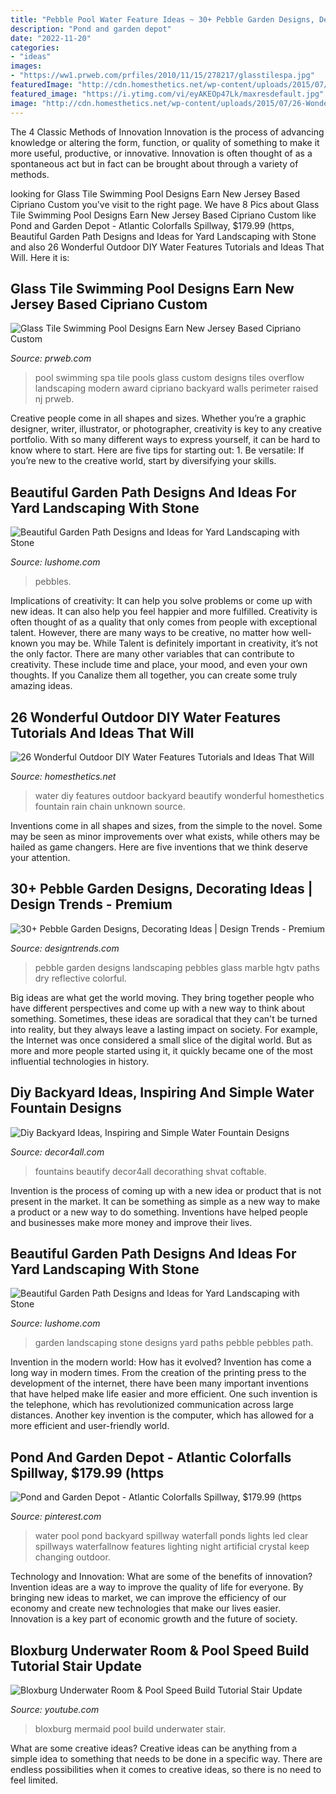 ```yaml
---
title: "Pebble Pool Water Feature Ideas ~ 30+ Pebble Garden Designs, Decorating Ideas"
description: "Pond and garden depot"
date: "2022-11-20"
categories:
- "ideas"
images:
- "https://ww1.prweb.com/prfiles/2010/11/15/278217/glasstilespa.jpg"
featuredImage: "http://cdn.homesthetics.net/wp-content/uploads/2015/07/26-Wonderful-Outdoor-DIY-Water-Features-That-Will-Beautify-Your-Backyard-homesthetics-water-decor-19.jpg"
featured_image: "https://i.ytimg.com/vi/eyAKEOp47Lk/maxresdefault.jpg"
image: "http://cdn.homesthetics.net/wp-content/uploads/2015/07/26-Wonderful-Outdoor-DIY-Water-Features-That-Will-Beautify-Your-Backyard-homesthetics-water-decor-19.jpg"
---
```



The 4 Classic Methods of Innovation
Innovation is the process of advancing knowledge or altering the form, function, or quality of something to make it more useful, productive, or innovative. Innovation is often thought of as a spontaneous act but in fact can be brought about through a variety of methods.

	

		
looking for Glass Tile Swimming Pool Designs Earn New Jersey Based Cipriano Custom you've visit to the right page. We have 8 Pics about Glass Tile Swimming Pool Designs Earn New Jersey Based Cipriano Custom like Pond and Garden Depot - Atlantic Colorfalls Spillway, $179.99 (https, Beautiful Garden Path Designs and Ideas for Yard Landscaping with Stone and also 26 Wonderful Outdoor DIY Water Features Tutorials and Ideas That Will. Here it is:
		
    
## Glass Tile Swimming Pool Designs Earn New Jersey Based Cipriano Custom

<img loading=lazy src="https://ww1.prweb.com/prfiles/2010/11/15/278217/glasstilespa.jpg" onerror="this.onerror=null;this.src='https://tse4.mm.bing.net/th?id=OIP.3kZZARXjH1lCiosm54BnJgHaE9&amp;pid=15.1';" alt="Glass Tile Swimming Pool Designs Earn New Jersey Based Cipriano Custom">

_Source: prweb.com_

>pool swimming spa tile pools glass custom designs tiles overflow landscaping modern award cipriano backyard walls perimeter raised nj prweb. 

	

Creative people come in all shapes and sizes. Whether you’re a graphic designer, writer, illustrator, or photographer, creativity is key to any creative portfolio. With so many different ways to express yourself, it can be hard to know where to start. Here are five tips for starting out: 1. Be versatile: If you’re new to the creative world, start by diversifying your skills.

    
## Beautiful Garden Path Designs And Ideas For Yard Landscaping With Stone

<img loading=lazy src="https://www.lushome.com/wp-content/uploads/2013/07/stone-pebble-garden-paths-landscaping-ideas-11.jpg" onerror="this.onerror=null;this.src='https://tse1.mm.bing.net/th?id=OIP.hRAQV0HskzODNSv_DhBHWwAAAA&amp;pid=15.1';" alt="Beautiful Garden Path Designs and Ideas for Yard Landscaping with Stone">

_Source: lushome.com_

>pebbles. 

	

Implications of creativity: It can help you solve problems or come up with new ideas. It can also help you feel happier and more fulfilled.
Creativity is often thought of as a quality that only comes from people with exceptional talent. However, there are many ways to be creative, no matter how well-known you may be. While Talent is definitely important in creativity, it’s not the only factor. There are many other variables that can contribute to creativity. These include time and place, your mood, and even your own thoughts. If you Canalize them all together, you can create some truly amazing ideas.

    
## 26 Wonderful Outdoor DIY Water Features Tutorials And Ideas That Will

<img loading=lazy src="http://cdn.homesthetics.net/wp-content/uploads/2015/07/26-Wonderful-Outdoor-DIY-Water-Features-That-Will-Beautify-Your-Backyard-homesthetics-water-decor-19.jpg" onerror="this.onerror=null;this.src='https://tse1.mm.bing.net/th?id=OIP.jRqlExPQRUW6BrWcnLQRuQHaMl&amp;pid=15.1';" alt="26 Wonderful Outdoor DIY Water Features Tutorials and Ideas That Will">

_Source: homesthetics.net_

>water diy features outdoor backyard beautify wonderful homesthetics fountain rain chain unknown source. 

	

Inventions come in all shapes and sizes, from the simple to the novel. Some may be seen as minor improvements over what exists, while others may be hailed as game changers. Here are five inventions that we think deserve your attention.

    
## 30+ Pebble Garden Designs, Decorating Ideas | Design Trends - Premium

<img loading=lazy src="https://images.designtrends.com/wp-content/uploads/2016/01/29131303/18Marble-Pebble-garden-design.jpg" onerror="this.onerror=null;this.src='https://tse1.mm.bing.net/th?id=OIP.Q7bQFYBw2YHsnAol1ouqPwHaJ3&amp;pid=15.1';" alt="30+ Pebble Garden Designs, Decorating Ideas | Design Trends - Premium">

_Source: designtrends.com_

>pebble garden designs landscaping pebbles glass marble hgtv paths dry reflective colorful. 

	

Big ideas are what get the world moving. They bring together people who have different perspectives and come up with a new way to think about something. Sometimes, these ideas are soradical that they can't be turned into reality, but they always leave a lasting impact on society. For example, the Internet was once considered a small slice of the digital world. But as more and more people started using it, it quickly became one of the most influential technologies in history.

    
## Diy Backyard Ideas, Inspiring And Simple Water Fountain Designs

<img loading=lazy src="https://decor4all.com/wp-content/uploads/2011/09/bucket-water-fountain-creative-backyard-ideas.jpg" onerror="this.onerror=null;this.src='https://tse3.mm.bing.net/th?id=OIP.okBdlcvzYlDQAqapzYMWrgAAAA&amp;pid=15.1';" alt="Diy Backyard Ideas, Inspiring and Simple Water Fountain Designs">

_Source: decor4all.com_

>fountains beautify decor4all decorathing shvat coftable. 

	

Invention is the process of coming up with a new idea or product that is not present in the market. It can be something as simple as a new way to make a product or a new way to do something. Inventions have helped people and businesses make more money and improve their lives.

    
## Beautiful Garden Path Designs And Ideas For Yard Landscaping With Stone

<img loading=lazy src="http://www.lushome.com/wp-content/uploads/2013/07/stone-pebble-garden-paths-landscaping-ideas-9.jpg" onerror="this.onerror=null;this.src='https://tse2.mm.bing.net/th?id=OIP.Hl75oblxMtKv0JeYKpVbXQAAAA&amp;pid=15.1';" alt="Beautiful Garden Path Designs and Ideas for Yard Landscaping with Stone">

_Source: lushome.com_

>garden landscaping stone designs yard paths pebble pebbles path. 

	

Invention in the modern world: How has it evolved?
Invention has come a long way in modern times. From the creation of the printing press to the development of the internet, there have been many important inventions that have helped make life easier and more efficient. One such invention is the telephone, which has revolutionized communication across large distances. Another key invention is the computer, which has allowed for a more efficient and user-friendly world.

    
## Pond And Garden Depot - Atlantic Colorfalls Spillway, $179.99 (https

<img loading=lazy src="https://i.pinimg.com/736x/38/16/1b/38161b59c38c0403ea5a0410a2062bda.jpg" onerror="this.onerror=null;this.src='https://tse4.mm.bing.net/th?id=OIP.JGn64JOwOVx5e4HifMUDmgHaG6&amp;pid=15.1';" alt="Pond and Garden Depot - Atlantic Colorfalls Spillway, $179.99 (https">

_Source: pinterest.com_

>water pool pond backyard spillway waterfall ponds lights led clear spillways waterfallnow features lighting night artificial crystal keep changing outdoor. 

	

Technology and Innovation: What are some of the benefits of innovation?
Invention ideas are a way to improve the quality of life for everyone. By bringing new ideas to market, we can improve the efficiency of our economy and create new technologies that make our lives easier. Innovation is a key part of economic growth and the future of society.

    
## Bloxburg Underwater Room &amp; Pool Speed Build Tutorial Stair Update

<img loading=lazy src="https://i.ytimg.com/vi/eyAKEOp47Lk/maxresdefault.jpg" onerror="this.onerror=null;this.src='https://tse3.mm.bing.net/th?id=OIP.qfJ8kizYEOoxtZcUj_fcnQHaEK&amp;pid=15.1';" alt="Bloxburg Underwater Room &amp; Pool Speed Build Tutorial Stair Update">

_Source: youtube.com_

>bloxburg mermaid pool build underwater stair. 

	

What are some creative ideas?
Creative ideas can be anything from a simple idea to something that needs to be done in a specific way. There are endless possibilities when it comes to creative ideas, so there is no need to feel limited.

